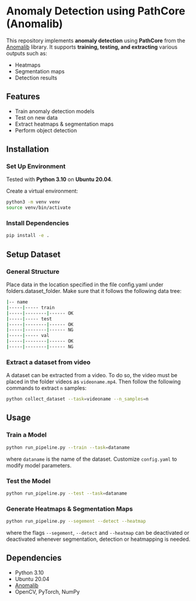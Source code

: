 # Anomaly Detection using PathCore (Anomalib)

This repository implements **anomaly detection** using **PathCore** from the [Anomalib](https://github.com/openvinotoolkit/anomalib) library. It supports **training, testing, and extracting** various outputs such as:

- Heatmaps
- Segmentation maps
- Detection results

## Features

- Train anomaly detection models  
- Test on new data  
- Extract heatmaps & segmentation maps  
- Perform object detection  

## Installation

### Set Up Environment

Tested with **Python 3.10** on **Ubuntu 20.04**.

Create a virtual environment:

```bash
python3 -m venv venv
source venv/bin/activate
```

### Install Dependencies

```bash
pip install -e .
```
## Setup Dataset

### General Structure
Place data in the location specified in the file config.yaml under folders.dataset_folder. Make sure that it follows the following data tree:
```bash
|-- name
|-----|----- train
|-----|--------|------ OK
|-----|----- test
|-----|--------|------ OK
|-----|--------|------ NG
|-----|----- val
|-----|--------|------ OK
|-----|--------|------ NG
```

### Extract a dataset from video
A dataset can be extracted from a video. To do so, the video must be placed in the folder videos as `videoname.mp4`.
Then follow the following commands to extract `n` samples:
```bash
python collect_dataset --task=videoname --n_samples=n
```

## Usage

### Train a Model

```bash
python run_pipeline.py --train --task=dataname
```
where `dataname` is the name of the dataset.
Customize `config.yaml` to modify model parameters.

### Test the Model

```bash
python run_pipeline.py --test --task=dataname
```

### Generate Heatmaps & Segmentation Maps

```bash
python run_pipeline.py --segement --detect --heatmap
```
where the flags `--segement`, `--detect` and `--heatmap` can be deactivated or deactivated whenever segmentation, detection or heatmapping is needed.

## Dependencies

- Python 3.10
- Ubuntu 20.04
- [Anomalib](https://github.com/openvinotoolkit/anomalib)
- OpenCV, PyTorch, NumPy